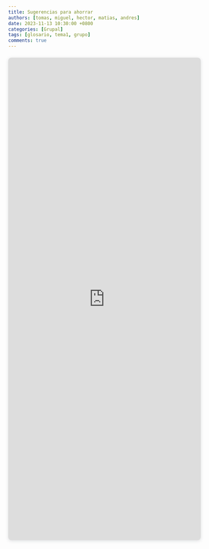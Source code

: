 ```yaml
---
title: Sugerencias para ahorrar
authors: [tomas, miguel, hector, matias, andres]
date: 2023-11-13 10:30:00 +0800
categories: [Grupal]
tags: [glosario, tema1, grupo]
comments: true
---
```


<div style="position: relative; width: 100%; height: 0; padding-top: 250.0000%;
 padding-bottom: 0; box-shadow: 0 2px 8px 0 rgba(63,69,81,0.16); margin-top: 1.6em; margin-bottom: 0.9em; overflow: hidden;
 border-radius: 8px; will-change: transform;">
  <iframe loading="lazy" style="position: absolute; width: 100%; height: 100%; top: 0; left: 0; border: none; padding: 0;margin: 0;"
    src="https:&#x2F;&#x2F;www.canva.com&#x2F;design&#x2F;DAF0CaVdy-Y&#x2F;view?embed" allowfullscreen="allowfullscreen" allow="fullscreen">
  </iframe>
</div>

